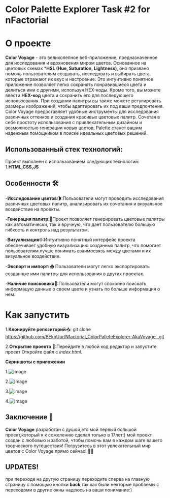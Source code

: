 # Color Palette Explorer Task #2 for nFactorial
# О проекте
**Color Voyage** - это великолепное веб-приложение, предназначенное для исследования и вдохновения миром цветов. Основанное на цветовых схемах ***HSL (Hue, Saturation, Lightness)**, оно призвано помочь пользователям создавать, исследовать и выбирать цвета, которые отражают их вкус и настроение. Это интуитивно понятное приложение позволяет легко сохранять понравившиеся цвета и делиться ими с другими, используя HEX-коды. Кроме того, вы можете ввести **HEX-код** цвета и сохранить его для последующего использования. При создании палитры вы также можете регулировать размеры изображений, чтобы адаптировать их под ваши предпочтения.  Color Voyage предоставляет удобные инструменты для исследования различных оттенков и создания красивых цветовых палитр. Сочетая в себе простоту использования с привлекательным дизайном и возможностью генерации новых цветов, Palette станет вашим надежным помощником в поиске идеальных цветовых решений.

## Использованный стек технологий:
Проект выполнен с использованием следующих технологий:
1.**HTML,CSS,JS**

## Особенности   🛠
-**Исследование цветов**🌗:Пользователи могут проводить исследования различных цветовых палитр, анализировать их сочетания и визуальное воздействие на проекты.

-**Генерация палитр**:📄Проект позволяет генерировать цветовые палитры как автоматически, так и вручную, что дает пользователю большую гибкость и контроль над результатом.

-**Визуализация**🌐:Интуитивно понятный интерфейс проекта обеспечивает удобную визуализацию созданных палитр, что помогает пользователям лучше понимать взаимосвязь между цветами и их визуальное воздействие.

 -**Экспорт и импорт:📥** Пользователи могут легко экспортировать созданные ими палитры для использования в других проектах.
 
 -**Наличие поисковика🚀**:Пользователи могут спокойно поискать информацую данные о своем цвете и узнать по больше информация о нем.



 # Как запустить

 1.**Клонируйте репозиторий**📥: git clone https://github.com/BEknUur/Nfactorial_ColorPalleteExplorer-AkaVoyage-.git
 
 2.**Открытие проекта**  📂:Перейдите в любой код редактор и запустите проект Откройте файл с *index.html*.


 **Cкриншоты с приложении**

 1.![image](https://github.com/BEknUur/Nfactorial_ColorPalleteExplorer-AkaVoyage-/assets/106554639/d0f90edf-9c7b-42b8-9a1b-4953fc72216f)


 2.![image](https://github.com/BEknUur/Nfactorial_ColorPalleteExplorer-AkaVoyage-/assets/106554639/731e99b3-d05d-4e9a-9f1b-388292e488fe)
 

 3.![image](https://github.com/BEknUur/Nfactorial_ColorPalleteExplorer-AkaVoyage-/assets/106554639/b96dc6a8-d461-48a0-9e67-fcc85a786c25)
 

 4.![image](https://github.com/BEknUur/Nfactorial_ColorPalleteExplorer-AkaVoyage-/assets/106554639/5c0b8a5f-43c8-47a9-8626-d454f7b19052)



 ## Заключение  🎉
 **Color Voyage** разработан с душой,это мой первый большой проект,который я к сожелению сделал только в 17лет:) мой проект создан с любовью и заботой, чтобы помочь вам в каждом шаге вашего творческого путешествия! Погрузитесь в этот увлекательный мир цветов с Color Voyage прямо сейчас! 🌈✨



## **UPDATES!**
при перeходе на другую страницу переходите сперва на главную страницу с помощью кнопки **back**,так как были некторые проблемы с переходоми в другие окны надеюсь на ваши понимание:)



 

 






 
